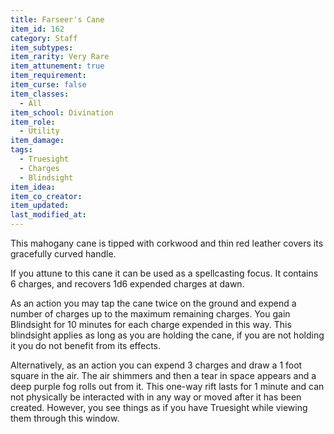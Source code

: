 ```yaml
---
title: Farseer's Cane
item_id: 162
category: Staff
item_subtypes:
item_rarity: Very Rare
item_attunement: true
item_requirement:
item_curse: false
item_classes:
  - All
item_school: Divination
item_role:
  - Utility
item_damage:
tags:
  - Truesight
  - Charges
  - Blindsight
item_idea:
item_co_creator:
item_updated:
last_modified_at:
---
```


This mahogany cane is tipped with corkwood and thin red leather covers its gracefully curved handle.

If you attune to this cane it can be used as a spellcasting focus. It contains 6 charges, and recovers 1d6 expended charges at dawn.

As an action you may tap the cane twice on the ground and expend a number of charges up to the maximum remaining charges. You gain Blindsight for 10 minutes for each charge expended in this way. This blindsight applies as long as you are holding the cane, if you are not holding it you do not benefit from its effects.

Alternatively, as an action you can expend 3 charges and draw a 1 foot square in the air. The air shimmers and then a tear in space appears and a deep purple fog rolls out from it. This one-way rift lasts for 1 minute and can not physically be interacted with in any way or moved after it has been created. However, you see things as if you have Truesight while viewing them through this window.
